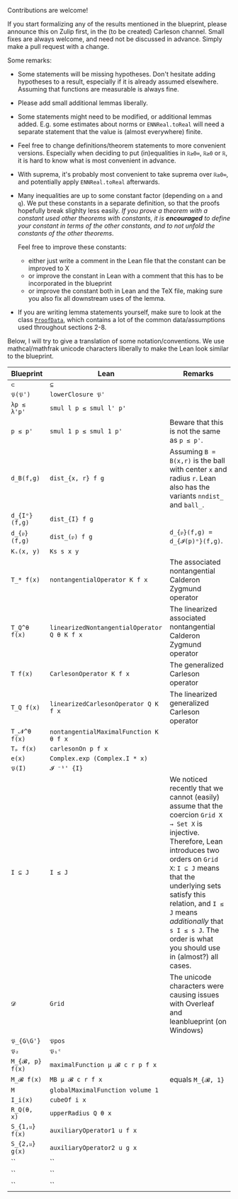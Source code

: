 Contributions are welcome!

If you start formalizing any of the results mentioned in the blueprint, please announce this on Zulip first, in the (to be created) Carleson channel. Small fixes are always welcome, and need not be discussed in advance. Simply make a pull request with a change.

Some remarks:
* Some statements will be missing hypotheses. Don't hesitate adding hypotheses to a result, especially if it is already assumed elsewhere. Assuming that functions are measurable is always fine.
* Please add small additional lemmas liberally.
* Some statements might need to be modified, or additional lemmas added. E.g. some estimates about norms or `ENNReal.toReal` will need a separate statement that the value is (almost everywhere) finite.
* Feel free to change definitions/theorem statements to more convenient versions. Especially when deciding to put (in)equalities in `ℝ≥0∞`, `ℝ≥0` or `ℝ`, it is hard to know what is most convenient in advance.
* With suprema, it's probably most convenient to take suprema over `ℝ≥0∞`, and potentially apply `ENNReal.toReal` afterwards.
* Many inequalities are up to some constant factor (depending on `a` and `q`).
  We put these constants in a separate definition, so that the proofs hopefully break slighlty less easily.
  *If you prove a theorem with a constant used other theorems with constants, it is **encouraged**
  to define your constant in terms of the other constants, and to not unfold the constants of the other theorems*.

  Feel free to improve these constants:
  - either just write a comment in the Lean file that the constant can be improved to X
  - or improve the constant in Lean with a comment that this has to be incorporated in the blueprint
  - or improve the constant both in Lean and the TeX file, making sure you also fix all downstream uses of the lemma.
* If you are writing lemma statements yourself, make sure to look at the class [`ProofData`](http://florisvandoorn.com/carleson/docs/Carleson/Defs.html#ProofData), which contains a lot of the common data/assumptions used throughout sections 2-8.

Below, I will try to give a translation of some notation/conventions. We use mathcal/mathfrak unicode characters liberally to make the Lean look similar to the blueprint.

| Blueprint | Lean       | Remarks |
| --------- | ---------- | ------- |
| `⊂`       | `⊆`       |         |
| `𝔓(𝔓')`   | `lowerClosure 𝔓'` |         |
| `λp ≲ λ'p'`   | `smul l p ≤ smul l' p' ` |         |
| `p ≲ p'`   | `smul 1 p ≤ smul 1 p' ` | Beware that this is not the same as `p ≤ p'`. |
| `d_B(f,g)`   | `dist_{x, r} f g` | Assuming `B = B(x,r)` is the ball with center `x` and radius `r`. Lean also has the variants `nndist_` and `ball_`. |
| `d_{Iᵒ}(f,g)`   | `dist_{I} f g` |  |
| `d_{𝔭}(f,g)`   | `dist_(𝔭) f g` | `d_{𝔭}(f,g) = d_{𝓘(p)ᵒ}(f,g)`. |
| `Kₛ(x, y)`       | `Ks s x y`       |         |
| `T_* f(x)`       | `nontangentialOperator K f x`       | The associated nontangential Calderon Zygmund operator |
| `T_Q^θ f(x)`       | `linearizedNontangentialOperator Q θ K f x`       | The linearized associated nontangential Calderon Zygmund operator |
| `T f(x)`       | `CarlesonOperator K f x` | The generalized Carleson operator        |
| `T_Q f(x)`       | `linearizedCarlesonOperator Q K f x` | The linearized generalized Carleson operator        |
| `T_𝓝^θ f(x)`       | `nontangentialMaximalFunction K θ f x` |   |
| `Tₚ f(x)`       | `carlesonOn p f x`       |         |
| `e(x)`       | `Complex.exp (Complex.I * x)` |         |
| `𝔓(I)`       | `𝓘 ⁻¹' {I}` |         |
| `I ⊆ J`         | `I ≤ J`      | We noticed recently that we cannot (easily) assume that the coercion `Grid X → Set X` is injective. Therefore, Lean introduces two orders on `Grid X`: `I ⊆ J` means that the underlying sets satisfy this relation, and `I ≤ J` means *additionally* that `s I ≤ s J`. The order is what you should use in (almost?) all cases. |
| `𝓓`         | `Grid`      | The unicode characters were causing issues with Overleaf and leanblueprint (on Windows) |
| `𝔓_{G\G'}`       | `𝔓pos` |         |
| `𝔓₂`       | `𝔓₁ᶜ` |         |
| `M_{𝓑, p} f(x)` | `maximalFunction μ 𝓑 c r p f x` |     |
| `M_𝓑 f(x)` | `MB μ 𝓑 c r f x`       | equals `M_{𝓑, 1}`    |
| `M`        | `globalMaximalFunction volume 1` |     |
| `I_i(x)`        | `cubeOf i x` |     |
| `R_Q(θ, x)`        | `upperRadius Q θ x` |     |
| `S_{1,𝔲} f(x)`        | `auxiliaryOperator1 u f x` |     |
| `S_{2,𝔲} g(x)`        | `auxiliaryOperator2 u g x` |     |
| ``        | `` |     |
| ``        | `` |     |
| ``        | `` |     |
